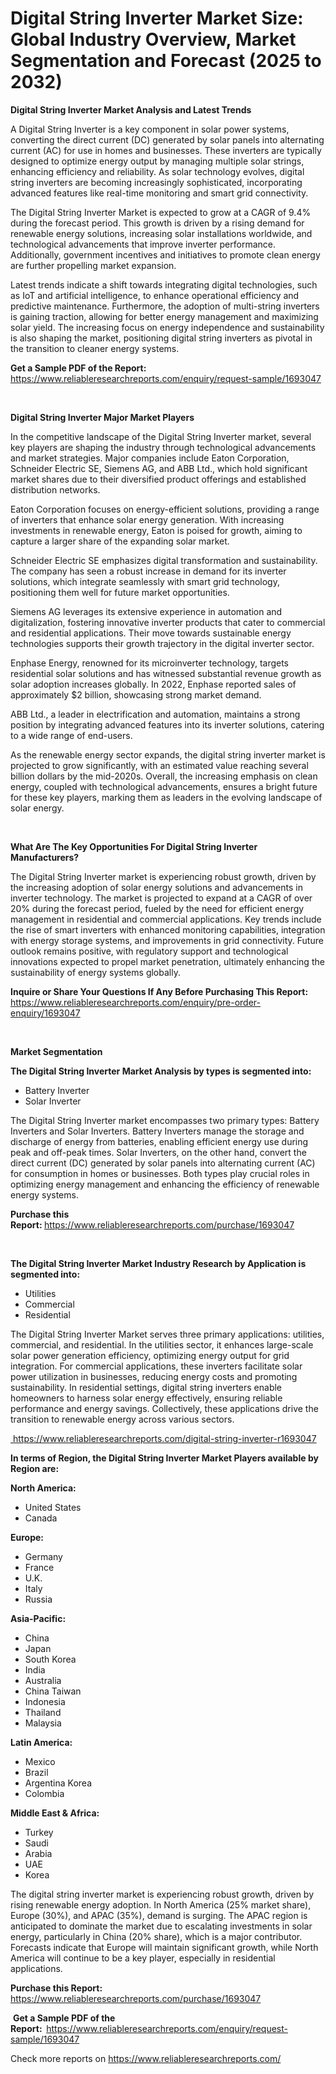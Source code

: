 <p><h1>Digital String Inverter Market Size: Global Industry Overview, Market Segmentation and Forecast (2025 to 2032)</h1></p><p><strong>Digital String Inverter Market Analysis and Latest Trends</strong></p>
<p><p>A Digital String Inverter is a key component in solar power systems, converting the direct current (DC) generated by solar panels into alternating current (AC) for use in homes and businesses. These inverters are typically designed to optimize energy output by managing multiple solar strings, enhancing efficiency and reliability. As solar technology evolves, digital string inverters are becoming increasingly sophisticated, incorporating advanced features like real-time monitoring and smart grid connectivity.</p><p>The Digital String Inverter Market is expected to grow at a CAGR of 9.4% during the forecast period. This growth is driven by a rising demand for renewable energy solutions, increasing solar installations worldwide, and technological advancements that improve inverter performance. Additionally, government incentives and initiatives to promote clean energy are further propelling market expansion. </p><p>Latest trends indicate a shift towards integrating digital technologies, such as IoT and artificial intelligence, to enhance operational efficiency and predictive maintenance. Furthermore, the adoption of multi-string inverters is gaining traction, allowing for better energy management and maximizing solar yield. The increasing focus on energy independence and sustainability is also shaping the market, positioning digital string inverters as pivotal in the transition to cleaner energy systems.</p></p>
<p><strong>Get a Sample PDF of the Report:&nbsp;</strong> <a href="https://www.reliableresearchreports.com/enquiry/request-sample/1693047?utm_campaign=3362&utm_medium=2&utm_source=Github&utm_content=ia&utm_term=27032025&utm_id=digital-string-inverter">https://www.reliableresearchreports.com/enquiry/request-sample/1693047</a></p>
<p>&nbsp;</p>
<p><strong>Digital String Inverter Major Market Players</strong></p>
<p><p>In the competitive landscape of the Digital String Inverter market, several key players are shaping the industry through technological advancements and market strategies. Major companies include Eaton Corporation, Schneider Electric SE, Siemens AG, and ABB Ltd., which hold significant market shares due to their diversified product offerings and established distribution networks.</p><p>Eaton Corporation focuses on energy-efficient solutions, providing a range of inverters that enhance solar energy generation. With increasing investments in renewable energy, Eaton is poised for growth, aiming to capture a larger share of the expanding solar market.</p><p>Schneider Electric SE emphasizes digital transformation and sustainability. The company has seen a robust increase in demand for its inverter solutions, which integrate seamlessly with smart grid technology, positioning them well for future market opportunities.</p><p>Siemens AG leverages its extensive experience in automation and digitalization, fostering innovative inverter products that cater to commercial and residential applications. Their move towards sustainable energy technologies supports their growth trajectory in the digital inverter sector.</p><p>Enphase Energy, renowned for its microinverter technology, targets residential solar solutions and has witnessed substantial revenue growth as solar adoption increases globally. In 2022, Enphase reported sales of approximately $2 billion, showcasing strong market demand.</p><p>ABB Ltd., a leader in electrification and automation, maintains a strong position by integrating advanced features into its inverter solutions, catering to a wide range of end-users.</p><p>As the renewable energy sector expands, the digital string inverter market is projected to grow significantly, with an estimated value reaching several billion dollars by the mid-2020s. Overall, the increasing emphasis on clean energy, coupled with technological advancements, ensures a bright future for these key players, marking them as leaders in the evolving landscape of solar energy.</p></p>
<p>&nbsp;</p>
<p><strong>What Are The Key Opportunities For Digital String Inverter Manufacturers?</strong></p>
<p><p>The Digital String Inverter market is experiencing robust growth, driven by the increasing adoption of solar energy solutions and advancements in inverter technology. The market is projected to expand at a CAGR of over 20% during the forecast period, fueled by the need for efficient energy management in residential and commercial applications. Key trends include the rise of smart inverters with enhanced monitoring capabilities, integration with energy storage systems, and improvements in grid connectivity. Future outlook remains positive, with regulatory support and technological innovations expected to propel market penetration, ultimately enhancing the sustainability of energy systems globally.</p></p>
<p><strong>Inquire or Share Your Questions If Any Before Purchasing This Report:</strong> <a href="https://www.reliableresearchreports.com/enquiry/pre-order-enquiry/1693047?utm_campaign=3362&utm_medium=2&utm_source=Github&utm_content=ia&utm_term=27032025&utm_id=digital-string-inverter">https://www.reliableresearchreports.com/enquiry/pre-order-enquiry/1693047</a></p>
<p>&nbsp;</p>
<p><strong>Market Segmentation</strong></p>
<p><strong>The Digital String Inverter Market Analysis by types is segmented into:</strong></p>
<p><ul><li>Battery Inverter</li><li>Solar Inverter</li></ul></p>
<p><p>The Digital String Inverter market encompasses two primary types: Battery Inverters and Solar Inverters. Battery Inverters manage the storage and discharge of energy from batteries, enabling efficient energy use during peak and off-peak times. Solar Inverters, on the other hand, convert the direct current (DC) generated by solar panels into alternating current (AC) for consumption in homes or businesses. Both types play crucial roles in optimizing energy management and enhancing the efficiency of renewable energy systems.</p></p>
<p><strong>Purchase this Report:&nbsp;</strong><a href="https://www.reliableresearchreports.com/purchase/1693047?utm_campaign=3362&utm_medium=2&utm_source=Github&utm_content=ia&utm_term=27032025&utm_id=digital-string-inverter">https://www.reliableresearchreports.com/purchase/1693047</a></p>
<p>&nbsp;</p>
<p><strong>The Digital String Inverter Market Industry Research by Application is segmented into:</strong></p>
<p><ul><li>Utilities</li><li>Commercial</li><li>Residential</li></ul></p>
<p><p>The Digital String Inverter Market serves three primary applications: utilities, commercial, and residential. In the utilities sector, it enhances large-scale solar power generation efficiency, optimizing energy output for grid integration. For commercial applications, these inverters facilitate solar power utilization in businesses, reducing energy costs and promoting sustainability. In residential settings, digital string inverters enable homeowners to harness solar energy effectively, ensuring reliable performance and energy savings. Collectively, these applications drive the transition to renewable energy across various sectors.</p></p>
<p><a href="https://www.reliableresearchreports.com/digital-string-inverter-r1693047?utm_campaign=3362&utm_medium=2&utm_source=Github&utm_content=ia&utm_term=27032025&utm_id=digital-string-inverter">&nbsp;https://www.reliableresearchreports.com/digital-string-inverter-r1693047</a></p>
<p><strong>In terms of Region, the Digital String Inverter Market Players available by Region are:</strong></p>
<p>
    <p> <strong> North America: </strong>
        <ul>
            <li>United States</li>
            <li>Canada</li>
        </ul>
        </p> 
    <p> <strong> Europe: </strong>
        <ul>
            <li>Germany</li>
            <li>France</li>
            <li>U.K.</li>
            <li>Italy</li>
            <li>Russia</li>
        </ul>
        </p> 
    <p> <strong> Asia-Pacific: </strong>
        <ul>
            <li>China</li>
            <li>Japan</li>
            <li>South Korea</li>
            <li>India</li>
            <li>Australia</li>
            <li>China Taiwan</li>
            <li>Indonesia</li>
            <li>Thailand</li>
            <li>Malaysia</li>
        </ul>
        </p> 
    <p> <strong> Latin America: </strong>
        <ul>
            <li>Mexico</li>
            <li>Brazil</li>
            <li>Argentina Korea</li>
            <li>Colombia</li>
        </ul>
        </p> 
    <p> <strong> Middle East & Africa: </strong>
        <ul>
            <li>Turkey</li>
            <li>Saudi</li>
            <li>Arabia</li>
            <li>UAE</li>
            <li>Korea</li>
        </ul>
    </p>
    </p>
<p><p>The digital string inverter market is experiencing robust growth, driven by rising renewable energy adoption. In North America (25% market share), Europe (30%), and APAC (35%), demand is surging. The APAC region is anticipated to dominate the market due to escalating investments in solar energy, particularly in China (20% share), which is a major contributor. Forecasts indicate that Europe will maintain significant growth, while North America will continue to be a key player, especially in residential applications.</p></p>
<p><strong>Purchase this Report: </strong><a href="https://www.reliableresearchreports.com/purchase/1693047?utm_campaign=3362&utm_medium=2&utm_source=Github&utm_content=ia&utm_term=27032025&utm_id=digital-string-inverter">https://www.reliableresearchreports.com/purchase/1693047</a></p>
<p>&nbsp;<strong>Get a Sample PDF of the Report:&nbsp;&nbsp;</strong><a href="https://www.reliableresearchreports.com/enquiry/request-sample/1693047?utm_campaign=3362&utm_medium=2&utm_source=Github&utm_content=ia&utm_term=27032025&utm_id=digital-string-inverter">https://www.reliableresearchreports.com/enquiry/request-sample/1693047</a></p>
<p><strong></strong></p>
<p>Check more reports on <a href="https://www.reliableresearchreports.com/?utm_campaign=3362&utm_medium=2&utm_source=Github&utm_content=ia&utm_term=27032025&utm_id=digital-string-inverter">https://www.reliableresearchreports.com/</a></p>